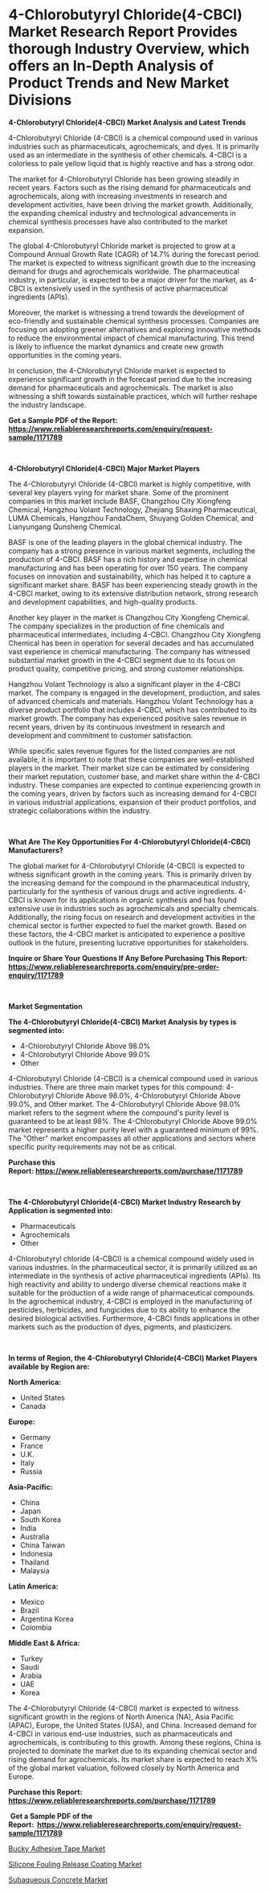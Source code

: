 <p><h1>4-Chlorobutyryl Chloride(4-CBCl) Market Research Report Provides thorough Industry Overview, which offers an In-Depth Analysis of Product Trends and New Market Divisions</h1></p><p><strong>4-Chlorobutyryl Chloride(4-CBCl) Market Analysis and Latest Trends</strong></p>
<p><p>4-Chlorobutyryl Chloride (4-CBCl) is a chemical compound used in various industries such as pharmaceuticals, agrochemicals, and dyes. It is primarily used as an intermediate in the synthesis of other chemicals. 4-CBCl is a colorless to pale yellow liquid that is highly reactive and has a strong odor.</p><p>The market for 4-Chlorobutyryl Chloride has been growing steadily in recent years. Factors such as the rising demand for pharmaceuticals and agrochemicals, along with increasing investments in research and development activities, have been driving the market growth. Additionally, the expanding chemical industry and technological advancements in chemical synthesis processes have also contributed to the market expansion.</p><p>The global 4-Chlorobutyryl Chloride market is projected to grow at a Compound Annual Growth Rate (CAGR) of 14.7% during the forecast period. The market is expected to witness significant growth due to the increasing demand for drugs and agrochemicals worldwide. The pharmaceutical industry, in particular, is expected to be a major driver for the market, as 4-CBCl is extensively used in the synthesis of active pharmaceutical ingredients (APIs).</p><p>Moreover, the market is witnessing a trend towards the development of eco-friendly and sustainable chemical synthesis processes. Companies are focusing on adopting greener alternatives and exploring innovative methods to reduce the environmental impact of chemical manufacturing. This trend is likely to influence the market dynamics and create new growth opportunities in the coming years.</p><p>In conclusion, the 4-Chlorobutyryl Chloride market is expected to experience significant growth in the forecast period due to the increasing demand for pharmaceuticals and agrochemicals. The market is also witnessing a shift towards sustainable practices, which will further reshape the industry landscape.</p></p>
<p><strong>Get a Sample PDF of the Report:&nbsp; <a href="https://www.reliableresearchreports.com/enquiry/request-sample/1171789">https://www.reliableresearchreports.com/enquiry/request-sample/1171789</a></strong></p>
<p>&nbsp;</p>
<p><strong>4-Chlorobutyryl Chloride(4-CBCl) Major Market Players</strong></p>
<p><p>The 4-Chlorobutyryl Chloride (4-CBCl) market is highly competitive, with several key players vying for market share. Some of the prominent companies in this market include BASF, Changzhou City Xiongfeng Chemical, Hangzhou Volant Technology, Zhejiang Shaxing Pharmaceutical, LUMA Chemicals, Hangzhou FandaChem, Shuyang Golden Chemical, and Lianyungang Qunsheng Chemical.</p><p>BASF is one of the leading players in the global chemical industry. The company has a strong presence in various market segments, including the production of 4-CBCl. BASF has a rich history and expertise in chemical manufacturing and has been operating for over 150 years. The company focuses on innovation and sustainability, which has helped it to capture a significant market share. BASF has been experiencing steady growth in the 4-CBCl market, owing to its extensive distribution network, strong research and development capabilities, and high-quality products.</p><p>Another key player in the market is Changzhou City Xiongfeng Chemical. The company specializes in the production of fine chemicals and pharmaceutical intermediates, including 4-CBCl. Changzhou City Xiongfeng Chemical has been in operation for several decades and has accumulated vast experience in chemical manufacturing. The company has witnessed substantial market growth in the 4-CBCl segment due to its focus on product quality, competitive pricing, and strong customer relationships.</p><p>Hangzhou Volant Technology is also a significant player in the 4-CBCl market. The company is engaged in the development, production, and sales of advanced chemicals and materials. Hangzhou Volant Technology has a diverse product portfolio that includes 4-CBCl, which has contributed to its market growth. The company has experienced positive sales revenue in recent years, driven by its continuous investment in research and development and commitment to customer satisfaction.</p><p>While specific sales revenue figures for the listed companies are not available, it is important to note that these companies are well-established players in the market. Their market size can be estimated by considering their market reputation, customer base, and market share within the 4-CBCl industry. These companies are expected to continue experiencing growth in the coming years, driven by factors such as increasing demand for 4-CBCl in various industrial applications, expansion of their product portfolios, and strategic collaborations within the industry.</p></p>
<p>&nbsp;</p>
<p><strong>What Are The Key Opportunities For 4-Chlorobutyryl Chloride(4-CBCl) Manufacturers?</strong></p>
<p><p>The global market for 4-Chlorobutyryl Chloride (4-CBCl) is expected to witness significant growth in the coming years. This is primarily driven by the increasing demand for the compound in the pharmaceutical industry, particularly for the synthesis of various drugs and active ingredients. 4-CBCl is known for its applications in organic synthesis and has found extensive use in industries such as agrochemicals and specialty chemicals. Additionally, the rising focus on research and development activities in the chemical sector is further expected to fuel the market growth. Based on these factors, the 4-CBCl market is anticipated to experience a positive outlook in the future, presenting lucrative opportunities for stakeholders.</p></p>
<p><strong>Inquire or Share Your Questions If Any Before Purchasing This Report: <a href="https://www.reliableresearchreports.com/enquiry/pre-order-enquiry/1171789">https://www.reliableresearchreports.com/enquiry/pre-order-enquiry/1171789</a></strong></p>
<p>&nbsp;</p>
<p><strong>Market Segmentation</strong></p>
<p><strong>The 4-Chlorobutyryl Chloride(4-CBCl) Market Analysis by types is segmented into:</strong></p>
<p><ul><li>4-Chlorobutyryl Chloride Above 98.0%</li><li>4-Chlorobutyryl Chloride Above 99.0%</li><li>Other</li></ul></p>
<p><p>4-Chlorobutyryl Chloride (4-CBCl) is a chemical compound used in various industries. There are three main market types for this compound: 4-Chlorobutyryl Chloride Above 98.0%, 4-Chlorobutyryl Chloride Above 99.0%, and Other market. The 4-Chlorobutyryl Chloride Above 98.0% market refers to the segment where the compound's purity level is guaranteed to be at least 98%. The 4-Chlorobutyryl Chloride Above 99.0% market represents a higher purity level with a guaranteed minimum of 99%. The "Other" market encompasses all other applications and sectors where specific purity requirements may not be as critical.</p></p>
<p><strong>Purchase this Report:&nbsp;<a href="https://www.reliableresearchreports.com/purchase/1171789">https://www.reliableresearchreports.com/purchase/1171789</a></strong></p>
<p>&nbsp;</p>
<p><strong>The 4-Chlorobutyryl Chloride(4-CBCl) Market Industry Research by Application is segmented into:</strong></p>
<p><ul><li>Pharmaceuticals</li><li>Agrochemicals</li><li>Other</li></ul></p>
<p><p>4-Chlorobutyryl chloride (4-CBCl) is a chemical compound widely used in various industries. In the pharmaceutical sector, it is primarily utilized as an intermediate in the synthesis of active pharmaceutical ingredients (APIs). Its high reactivity and ability to undergo diverse chemical reactions make it suitable for the production of a wide range of pharmaceutical compounds. In the agrochemical industry, 4-CBCl is employed in the manufacturing of pesticides, herbicides, and fungicides due to its ability to enhance the desired biological activities. Furthermore, 4-CBCl finds applications in other markets such as the production of dyes, pigments, and plasticizers.</p></p>
<p>&nbsp;</p>
<p><strong>In terms of Region, the 4-Chlorobutyryl Chloride(4-CBCl) Market Players available by Region are:</strong></p>
<p>
    <p> <strong> North America: </strong>
        <ul>
            <li>United States</li>
            <li>Canada</li>
        </ul>
        </p> 
    <p> <strong> Europe: </strong>
        <ul>
            <li>Germany</li>
            <li>France</li>
            <li>U.K.</li>
            <li>Italy</li>
            <li>Russia</li>
        </ul>
        </p> 
    <p> <strong> Asia-Pacific: </strong>
        <ul>
            <li>China</li>
            <li>Japan</li>
            <li>South Korea</li>
            <li>India</li>
            <li>Australia</li>
            <li>China Taiwan</li>
            <li>Indonesia</li>
            <li>Thailand</li>
            <li>Malaysia</li>
        </ul>
        </p> 
    <p> <strong> Latin America: </strong>
        <ul>
            <li>Mexico</li>
            <li>Brazil</li>
            <li>Argentina Korea</li>
            <li>Colombia</li>
        </ul>
        </p> 
    <p> <strong> Middle East & Africa: </strong>
        <ul>
            <li>Turkey</li>
            <li>Saudi</li>
            <li>Arabia</li>
            <li>UAE</li>
            <li>Korea</li>
        </ul>
    </p>
    </p>
<p><p>The 4-Chlorobutyryl Chloride (4-CBCl) market is expected to witness significant growth in the regions of North America (NA), Asia Pacific (APAC), Europe, the United States (USA), and China. Increased demand for 4-CBCl in various end-use industries, such as pharmaceuticals and agrochemicals, is contributing to this growth. Among these regions, China is projected to dominate the market due to its expanding chemical sector and rising demand for agrochemicals. Its market share is expected to reach X% of the global market valuation, followed closely by North America and Europe.</p></p>
<p><strong>Purchase this Report: <a href="https://www.reliableresearchreports.com/purchase/1171789">https://www.reliableresearchreports.com/purchase/1171789</a></strong></p>
<p>&nbsp;<strong>Get a Sample PDF of the Report:&nbsp;&nbsp;<a href="https://www.reliableresearchreports.com/enquiry/request-sample/1171789">https://www.reliableresearchreports.com/enquiry/request-sample/1171789</a></strong></p>
<p><strong></strong></p>
<p><p><a href="https://github.com/amonskiyk/Market-Research-Report-List-1/blob/main/bucky-adhesive-tape-market.md">Bucky Adhesive Tape Market</a></p><p><a href="https://github.com/RichRobinson5/Market-Research-Report-List-2/blob/main/silicone-fouling-release-coating-market.md">Silicone Fouling Release Coating Market</a></p><p><a href="https://github.com/JameTravis/Market-Research-Report-List-2/blob/main/subaqueous-concrete-market.md">Subaqueous Concrete Market</a></p></p>